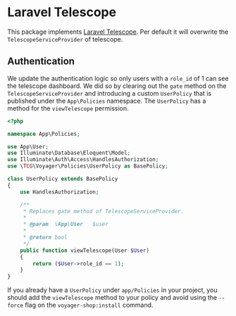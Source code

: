 # Laravel Telescope

This package implements [Laravel Telescope](https://laravel.com/docs/telescope). Per default it will overwrite the `TelescopeServiceProvider` of telescope. 

## Authentication

We update the authentication logic so only users with a `role_id` of 1 can see the telescope dashboard. We did so by clearing out the `gate` method on the `TelescopeServiceProvider` and introducing a custom `UserPolicy` that is published under the `App\Policies` namespace. The `UserPolicy` has a method for the `viewTelescope` permission.

```php
<?php

namespace App\Policies;

use App\User;
use Illuminate\Database\Eloquent\Model;
use Illuminate\Auth\Access\HandlesAuthorization;
use \TCG\Voyager\Policies\UserPolicy as BasePolicy;

class UserPolicy extends BasePolicy
{
    use HandlesAuthorization;

    /**
     * Replaces gate method of TelescopeServiceProvider.
     *
     * @param  \App\User   $user
     *
     * @return bool
     */
    public function viewTelescope(User $User)
    {
        return ($User->role_id == 1);
    }
}
```

If you already have a `UserPolicy` under `app/Policies` in your project, you should add the `viewTelescope` method to your policy and avoid using the `--force` flag on the `voyager-shop:install` command.